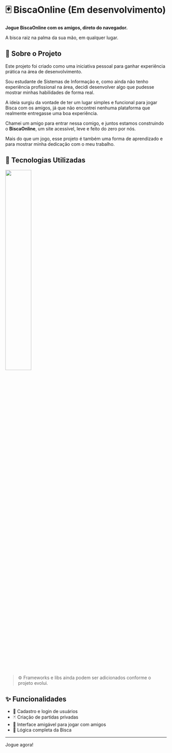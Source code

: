 # 🃏 BiscaOnline (Em desenvolvimento)

**Jogue BiscaOnline com os amigos, direto do navegador.**

A bisca raiz na palma da sua mão, em qualquer lugar.

## 🎯 Sobre o Projeto

Este projeto foi criado como uma iniciativa pessoal para ganhar experiência prática na área de desenvolvimento.

Sou estudante de Sistemas de Informação e, como ainda não tenho experiência profissional na área, decidi desenvolver algo que pudesse mostrar minhas habilidades de forma real.

A ideia surgiu da vontade de ter um lugar simples e funcional para jogar Bisca com os amigos, já que não encontrei nenhuma plataforma que realmente entregasse uma boa experiência.

Chamei um amigo para entrar nessa comigo, e juntos estamos construindo o **BiscaOnline**, um site acessível, leve e feito do zero por nós.

Mais do que um jogo, esse projeto é também uma forma de aprendizado e para mostrar minha dedicação com o meu trabalho.

<!-- Tela do site

!(./images/game-preview.png)

-->

## 🚀 Tecnologias Utilizadas

<img style="margin-left: 0px; padding-left: 0px;" width="40%" src="https://skillicons.dev/icons?i=html5,py,mysql,git,figma"/>

> ⚙️ Frameworks e libs ainda podem ser adicionados conforme o projeto evolui.

## ✨ Funcionalidades

- 👥 Cadastro e login de usuários
- 🃏 Criação de partidas privadas
- 📱 Interface amigável para jogar com amigos
- 🧠 Lógica completa da Bisca

---

Jogue agora!